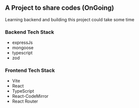 
## A Project to share codes (OnGoing)
Learning backend and building this project could take some time

### Backend Tech Stack 
- expressJs
- mongoose
- typescript
- zod

### Frontend Tech Stack
- Vite
- React
- TypeScript
- React-CodeMirror
- React Router


